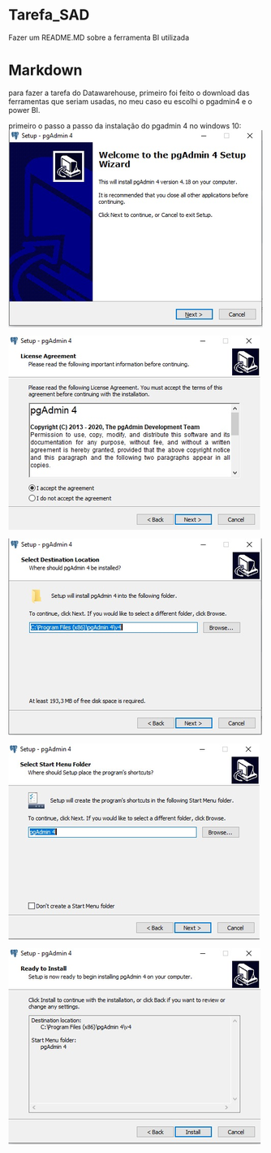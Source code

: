 # Tarefa_SAD
Fazer um README.MD sobre a ferramenta BI utilizada

# Markdown

para fazer a tarefa do Datawarehouse, primeiro foi feito o download das ferramentas que seriam usadas, no meu caso eu escolhi o pgadmin4 e o power BI.

primeiro o passo a passo da instalação do pgadmin 4 no windows 10:
![alt text](https://github.com/kaioFerreiraa/Tarefa_SAD/blob/master/imagens/WhatsApp%20Image%202020-02-13%20at%2013.56.18.jpeg)

![alt text](https://github.com/kaioFerreiraa/Tarefa_SAD/blob/master/imagens/WhatsApp%20Image%202020-02-13%20at%2013.56.19.jpeg)

![alt text](https://github.com/kaioFerreiraa/Tarefa_SAD/blob/master/imagens/WhatsApp%20Image%202020-02-13%20at%2013.56.19%20(1).jpeg)

![alt text](https://github.com/kaioFerreiraa/Tarefa_SAD/blob/master/imagens/WhatsApp%20Image%202020-02-13%20at%2013.56.19%20(3).jpeg)

![alt text](https://github.com/kaioFerreiraa/Tarefa_SAD/blob/master/imagens/WhatsApp%20Image%202020-02-13%20at%2013.56.20.jpeg)
